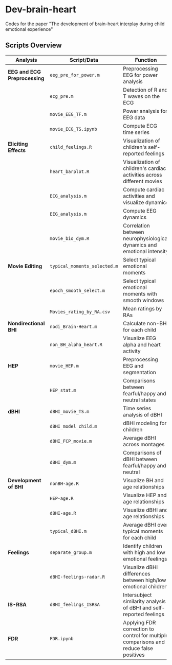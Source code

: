# Dev-brain-heart
Codes for the paper "The development of brain-heart interplay during child emotional experience"

## Scripts Overview

| **Analysis**               | **Script/Data**             | **Function**                                                            |
|----------------------------|-----------------------------|-------------------------------------------------------------------------|
| **EEG and ECG Preprocessing** | `eeg_pre_for_power.m`        | Preprocessing EEG for power analysis                                    |
|                            | `ecg_pre.m`                 | Detection of R and T waves on the ECG                                   |
|                            | `movie_EEG_TF.m`            | Power analysis for EEG data                                             |
|                            | `movie_ECG_TS.ipynb`        | Compute ECG time series                                                 |
| **Eliciting Effects**      | `child_feelings.R`          | Visualization of children's self-reported feelings                      |
|                            | `heart_barplot.R`           | Visualization of children's cardiac activities across different movies  |
|                            | `ECG_analysis.m`            | Compute cardiac activities and visualize dynamics                        |
|                            | `EEG_analysis.m`            | Compute EEG dynamics                                                     |
|                            | `movie_bio_dym.R`           | Correlation between neurophysiological dynamics and emotional intensity  |
| **Movie Editing**          | `typical_moments_selected.m` | Select typical emotional moments                                         |
|                            | `epoch_smooth_select.m`     | Select typical emotional moments with smooth windows                     |
|                            | `Movies_rating_by_RA.csv`   | Mean ratings by RAs                                                     |
| **Nondirectional BHI**     | `nodi_Brain-Heart.m`        | Calculate non-BHI for each child                                         |
|                            | `non_BH_alpha_heart.R`      | Visualize EEG alpha and heart activity                                  |
| **HEP**                    | `movie_HEP.m`               | Preprocessing EEG and segmentation                                       |
|                            | `HEP_stat.m`                | Comparisons between fearful/happy and neutral states                    |
| **dBHI**                   | `dBHI_movie_TS.m`           | Time series analysis of dBHI                                            |
|                            | `dBHI_model_child.m`        | dBHI modeling for children                                              |
|                            | `dBHI_FCP_movie.m`         | Average dBHI across montages                                            |
|                            | `dBHI_dym.m`                | Comparisons of dBHI between fearful/happy and neutral                   |
| **Development of BHI**     | `nonBH-age.R`               | Visualize BH and age relationships                                      |
|                            | `HEP-age.R`                 | Visualize HEP and age relationships                                     |
|                            | `dBHI-age.R`                | Visualize dBHI and age relationships                                    |
|                            | `typical_dBHI.m`            | Average dBHI over typical moments for each child                         |
| **Feelings**               | `separate_group.m`          | Identify children with high and low emotional feelings                   |
|                            | `dBHI-feelings-radar.R`     | Visualize dBHI differences between high/low emotional children          |
| **IS-RSA**                 | `dBHI_feelings_ISRSA`       | Intersubject similarity analysis of dBHI and self-reported feelings     |
| **FDR**                    | `FDR.ipynb`                 | Applying FDR correction to control for multiple comparisons and reduce false positives |

